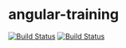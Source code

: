 # angular-training

[![Build Status](https://travis-ci.org/Aleksandyr/angular-training.svg?branch=master)](https://travis-ci.org/Aleksandyr/angular-training)
[![Build Status](https://dev.azure.com/AKamenov/angular-training/_apis/build/status/Aleksandyr.angular-training?branchName=master)](https://dev.azure.com/AKamenov/angular-training/_build/latest?definitionId=1&branchName=master)
